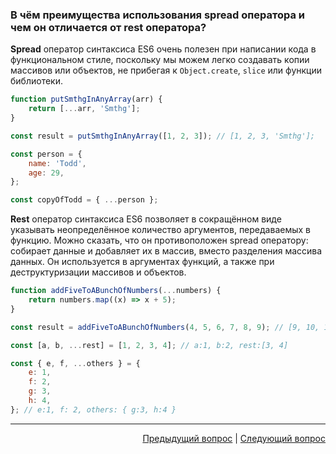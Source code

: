 ### В чём преимущества использования spread оператора и чем он отличается от rest оператора?

**Spread** оператор синтаксиса ES6 очень полезен при написании кода в функциональном стиле, поскольку мы можем легко создавать копии массивов или объектов, не прибегая к `Object.create`, `slice` или функции библиотеки.

```javascript
function putSmthgInAnyArray(arr) {
	return [...arr, 'Smthg'];
}

const result = putSmthgInAnyArray([1, 2, 3]); // [1, 2, 3, 'Smthg'];

const person = {
	name: 'Todd',
	age: 29,
};

const copyOfTodd = { ...person };
```

**Rest** оператор синтаксиса ES6 позволяет в сокращённом виде указывать неопределённое количество аргументов, передаваемых в функцию. Можно сказать, что он противоположен spread оператору: собирает данные и добавляет их в массив, вместо разделения массива данных. Он используется в аргументах функций, а также при деструктуризации массивов и объектов.

```javascript
function addFiveToABunchOfNumbers(...numbers) {
	return numbers.map((x) => x + 5);
}

const result = addFiveToABunchOfNumbers(4, 5, 6, 7, 8, 9); // [9, 10, 11, 12, 13, 14]

const [a, b, ...rest] = [1, 2, 3, 4]; // a:1, b:2, rest:[3, 4]

const { e, f, ...others } = {
	e: 1,
	f: 2,
	g: 3,
	h: 4,
}; // e:1, f: 2, others: { g:3, h:4 }
```
---

<div align="right">
<a href="47.md">Предыдущий вопрос</a> | <a href="49.md">Следующий вопрос</a>
</div>
